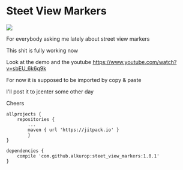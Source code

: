 # Steet View Markers

[![](https://jitpack.io/v/alkurop/steet_view_markers.svg)](https://jitpack.io/#alkurop/steet_view_markers)


For everybody asking me lately about street view markers

This shit is fully working now

Look at the demo and the youtube https://www.youtube.com/watch?v=sbEU_6k6q9k

For now it is supposed to be imported by copy & paste

I'll post it to jcenter some other day

Cheers

```
allprojects {
	repositories {
		...
		maven { url 'https://jitpack.io' }
        }
}
```

```
dependencies {
	compile 'com.github.alkurop:steet_view_markers:1.0.1'
}
```
